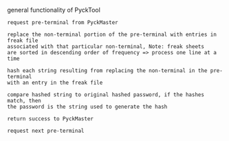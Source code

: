 general functionality of PyckTool

    request pre-terminal from PyckMaster

    replace the non-terminal portion of the pre-terminal with entries in freak file
    associated with that particular non-terminal, Note: freak sheets
    are sorted in descending order of frequency => process one line at a time

    hash each string resulting from replacing the non-terminal in the pre-terminal
    with an entry in the freak file

    compare hashed string to original hashed password, if the hashes match, then
    the password is the string used to generate the hash

    return success to PyckMaster

    request next pre-terminal
